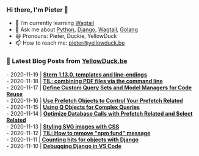 ### Hi there, I'm Pieter 👋

<!--
**pieterclaerhout/pieterclaerhout** is a ✨ _special_ ✨ repository because its `README.md` (this file) appears on your GitHub profile.

Here are some ideas to get you started:

- 🔭 I’m currently working on ...
- 👯 I’m looking to collaborate on ...
- 🤔 I’m looking for help with ...
- 📫 How to reach me: ...
- 😄 Pronouns: ...
- ⚡ Fun fact: ...
-->

- 🌱 I’m currently learning [Wagtail](https://wagtail.io)
- 💬 Ask me about [Python](https://www.python.org), [Django](https://www.djangoproject.com), [Wagtail](https://wagtail.io), [Golang](https://golang.org)
- 😄 Pronouns: Pieter, Duckie, YellowDuck
- 📫 How to reach me: pieter@yellowduck.be


### 📩 Latest Blog Posts from [YellowDuck.be](https://www.yellowduck.be/)
<!-- BLOG-POST-LIST:START -->
\- 2020-11-19 | **[Stern 1.13.0, templates and line-endings](https://www.yellowduck.be/stern-1130-templates-and-line-endings)**  
\- 2020-11-18 | **[TIL: combining PDF files via the command line](https://www.yellowduck.be/til-combining-pdf-files-command-line)**  
\- 2020-11-17 | **[Define Custom Query Sets and Model Managers for Code Reuse](https://www.yellowduck.be/define-custom-query-sets-and-model-managers-code-reuse)**  
\- 2020-11-16 | **[Use Prefetch Objects to Control Your Prefetch Related](https://www.yellowduck.be/use-prefetch-objects-control-your-prefetch-related)**  
\- 2020-11-15 | **[Using Q Objects for Complex Queries](https://www.yellowduck.be/using-q-objects-complex-queries)**  
\- 2020-11-14 | **[Optimize Database Calls with Prefetch Related and Select Related](https://www.yellowduck.be/optimize-database-calls-prefetch-related-and-select-related)**  
\- 2020-11-13 | **[Styling SVG images with CSS](https://www.yellowduck.be/styling-svg-images-css)**  
\- 2020-11-12 | **[TIL: How to remove "npm fund" message](https://www.yellowduck.be/til-how-remove-npm-fund-message)**  
\- 2020-11-11 | **[Counting hits for objects with Django](https://www.yellowduck.be/counting-hits-objects-django)**  
\- 2020-11-10 | **[Debugging Django in VS Code](https://www.yellowduck.be/debugging-django-vs-code)**  

<!-- BLOG-POST-LIST:END -->
